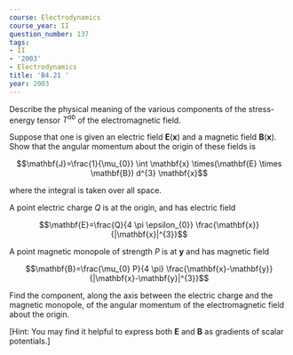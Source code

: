 ```yaml
---
course: Electrodynamics
course_year: II
question_number: 137
tags:
- II
- '2003'
- Electrodynamics
title: 'B4.21 '
year: 2003
---
```



Describe the physical meaning of the various components of the stress-energy tensor $T^{a b}$ of the electromagnetic field.

Suppose that one is given an electric field $\mathbf{E}(\mathbf{x})$ and a magnetic field $\mathbf{B}(\mathbf{x})$. Show that the angular momentum about the origin of these fields is

$$\mathbf{J}=\frac{1}{\mu_{0}} \int \mathbf{x} \times(\mathbf{E} \times \mathbf{B}) d^{3} \mathbf{x}$$

where the integral is taken over all space.

A point electric charge $Q$ is at the origin, and has electric field

$$\mathbf{E}=\frac{Q}{4 \pi \epsilon_{0}} \frac{\mathbf{x}}{|\mathbf{x}|^{3}}$$

A point magnetic monopole of strength $P$ is at $\mathbf{y}$ and has magnetic field

$$\mathbf{B}=\frac{\mu_{0} P}{4 \pi} \frac{\mathbf{x}-\mathbf{y}}{|\mathbf{x}-\mathbf{y}|^{3}}$$

Find the component, along the axis between the electric charge and the magnetic monopole, of the angular momentum of the electromagnetic field about the origin.

[Hint: You may find it helpful to express both $\mathbf{E}$ and $\mathbf{B}$ as gradients of scalar potentials.]